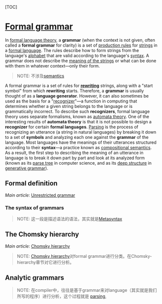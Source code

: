 [TOC]

# [Formal grammar](https://en.wikipedia.org/wiki/Formal_grammar)

In [formal language theory](https://en.wikipedia.org/wiki/Formal_language), a **grammar** (when the context is not given, often called a **formal grammar** for clarity) is a set of [production rules](https://en.wikipedia.org/wiki/Production_(computer_science)) for [strings](https://en.wikipedia.org/wiki/String_(computer_science)) in a [formal language](https://en.wikipedia.org/wiki/Formal_language). The rules describe how to form strings from the language's [alphabet](https://en.wikipedia.org/wiki/Alphabet_(computer_science)) that are valid according to the language's [syntax](https://en.wikipedia.org/wiki/Syntax_(programming_languages)). A grammar does not describe the [meaning of the strings](https://en.wikipedia.org/wiki/Semantics) or what can be done with them in whatever context—only their form.

> NOTE: 不涉及[semantics](https://en.wikipedia.org/wiki/Semantics)

A formal grammar is a set of rules for [**rewriting**](https://en.wikipedia.org/wiki/Rewriting) strings, along with a "start symbol" from which **rewriting** starts. Therefore, a **grammar** is usually thought of as a **language generator**. However, it can also sometimes be used as the basis for a "[recognizer](https://en.wikipedia.org/wiki/Recognizer)"—a function in computing that determines whether a given string belongs to the language or is grammatically incorrect. To describe such **recognizers**, formal language theory uses separate formalisms, known as [automata theory](https://en.wikipedia.org/wiki/Automata_theory). One of the interesting results of **automata theory** is that it is not possible to design a **recognizer** for certain **formal languages**. [Parsing](https://en.wikipedia.org/wiki/Parsing) is the process of recognizing an utterance (a string in natural languages) by breaking it down to a set of **symbols** and analyzing each one against the **grammar** of the language. Most languages have the meanings of their utterances structured according to their **syntax**—a practice known as [compositional semantics](https://en.wikipedia.org/wiki/Compositional_semantics). As a result, the first step to describing the meaning of an utterance in language is to break it down part by part and look at its analyzed form (known as its [parse tree](https://en.wikipedia.org/wiki/Parse_tree) in computer science, and as its [deep structure](https://en.wikipedia.org/wiki/Deep_structure_and_surface_structure) in [generative grammar](https://en.wikipedia.org/wiki/Generative_grammar)).

## Formal definition

*Main article:* [Unrestricted grammar](https://en.wikipedia.org/wiki/Unrestricted_grammar)

### The syntax of grammars

> NOTE: 这一段是描述语法的语法，其实就是[Metasyntax](https://en.wikipedia.org/wiki/Metasyntax)

## The Chomsky hierarchy

*Main article:* [Chomsky hierarchy](https://en.wikipedia.org/wiki/Chomsky_hierarchy)

> NOTE: [Chomsky hierarchy](https://en.wikipedia.org/wiki/Chomsky_hierarchy)对formal grammar进行分类。在Chomsky-hierarchy章节对它进行分析。



## Analytic grammars

> NOTE: 在compiler中，往往是基于grammar来对language（其实就是我们所写的程序）进行分析，这个过程就是 [parsing](https://en.wikipedia.org/wiki/Parsing_algorithm), 



